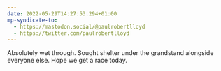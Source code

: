 ```yaml
---
date: 2022-05-29T14:27:53.294+01:00
mp-syndicate-to:
  - https://mastodon.social/@paulrobertlloyd
  - https://twitter.com/paulrobertlloyd
---
```

Absolutely wet through. Sought shelter under the grandstand alongside everyone else. Hope we get a race today.

